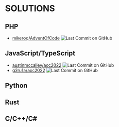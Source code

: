# SOLUTIONS

## PHP
* [mikeroq/AdventOfCode](https://github.com/mikeroq/AdventOfCode) ![Last Commit on GitHub](https://img.shields.io/badge/last%20commit-2022--12--11-brightgreen)

## JavaScript/TypeScript

* [austinmccalley/aoc2022](https://github.com/austinmccalley/aoc2022) ![Last Commit on GitHub](https://img.shields.io/badge/last%20commit-2022--12--12-brightgreen)
* [g3ru1a/aoc2022](https://github.com/g3ru1a/aoc2022) ![Last Commit on GitHub](https://img.shields.io/badge/last%20commit-2022--12--11-brightgreen)

## Python

## Rust

## C/C++/C\#
